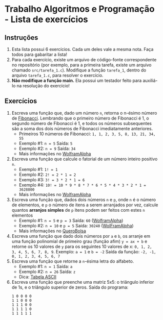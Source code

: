 # Trabalho Algoritmos e Programação - Lista de exercícios 

## Instruções

1. Esta lista possui 6 exercícios. Cada um deles vale a mesma nota. Faça todos para gabaritar a lista!
2. Para cada exercício, existe um arquivo de código-fonte correspondente no repositório (por exemplo, para a primeira 
   tarefa, existe um arquivo chamado `src/tarefa_1.c`). Modifique a função `tarefa_1`, dentro do arquivo `tarefa_1.c`, 
   para resolver o exercício.
3. **Não modifique a função main.** Ela possui um testador feito para auxiliá-lo na resolução do exercício!

## Exercícios

1. Escreva uma função que, dado um número `n`, retorna o n-ésimo número de 
   [Fibonacci](https://pt.wikipedia.org/wiki/Sequ%C3%AAncia_de_Fibonacci). Lembrando que o primeiro número de Fibonacci é 1, 
   o segundo número de Fibonacci é 1, e todos os números subsequentes são a soma dos dois números de Fibonacci imediatamente 
   anteriores. 
   * Primeiros 10 números de Fibonacci: `1, 1, 2, 3, 5, 8, 13, 21, 34, 55`
   * Exemplo \#1: `n = 5` Saída: `5`
   * Exemplo \#2: `n = 9` Saída: `34` 
   * Mais informações no [WolframAlpha](https://www.wolframalpha.com/input/?i=first+10+fibonacci+numbers)
2. Escreva uma função que calcule o fatorial de um número inteiro positivo `n`.
   * Exemplo \#1: `1! = 1`
   * Exemplo \#2: `2! = 2 * 1 = 2`
   * Exemplo \#3: `3! = 3 * 2 * 1 = 6`
   * Exemplo \#4: `10! = 10 * 9 * 8 * 7 * 6 * 5 * 4 * 3 * 2 * 1 = 3628800`
   * Mais informações no [WolframAlpha](https://www.wolframalpha.com/input/?i=5%21)
3. Escreva uma função que, dados dois números `n` e `p`, onde `n` é o número de elementos, e `p` o número de itens a serem
   arranjados por vez, calcule quantos **arranjos simples** de `p` itens podem ser feitos com estes `n` elementos
   * Exemplo \#1: `n = 5` e `p = 3` Saída: `60` ([WolframAlpha](https://www.wolframalpha.com/input/?i=n%21%2F%28n+-+p%29%21+with+n+%3D+5+and+p+%3D+3))
   * Exemplo \#2: `n = 10` e `p = 5` Saída: `30240` ([WolFramAlpha](https://www.wolframalpha.com/input/?i=n%21%2F%28n+-+p%29%21+with+n+%3D+10+and+p+%3D+5))
   * Mais informações no [QueroBolsa](https://querobolsa.com.br/enem/matematica/arranjo)
4. Escreva uma função que dado dois números por `a` e `b`, os arranje em uma função polinomial de primeiro grau 
   (função afim) `y = ax + b` e retorne os 10 valores de `y` para os seguintes 10 valores de x: `0, 1, 2, 3, 4, 5, 6, 7, 8, 9`.
   Exemplo: `a = 1` e `b = -2`
   Saída da função: `-2, -1, 0, 1, 2, 3, 4, 5, 6, 7`  
5. Escreva uma função que retorne a `n`-ésima letra do alfabeto.
    * Exemplo \#1: `n = 1` Saída: `a`
    * Exemplo \#2: `n = 26` Saída: `z`
    * Dica: [Tabela ASCII](https://pt.wikipedia.org/wiki/ASCII)
6. Escreva uma função que preenche uma matriz 5x5: o triângulo inferior de 1s, e o triângulo superior de zeros.
    Saída do programa:
    ```
    1 0 0 0 0
    1 1 0 0 0
    1 1 1 0 0
    1 1 1 1 0
    1 1 1 1 1
    ```
